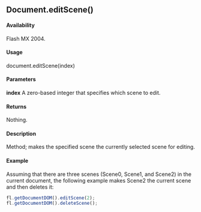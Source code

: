 ## Document.editScene()

#### Availability

Flash MX 2004.

#### Usage

document.editScene(index)

#### Parameters

**index** A zero-based integer that specifies which scene to edit.

#### Returns

Nothing.

#### Description

Method; makes the specified scene the currently selected scene for editing.

#### Example

Assuming that there are three scenes (Scene0, Scene1, and Scene2) in the current document, the following example makes Scene2 the current scene and then deletes it:

```javascript
fl.getDocumentDOM().editScene(2);
fl.getDocumentDOM().deleteScene();

```